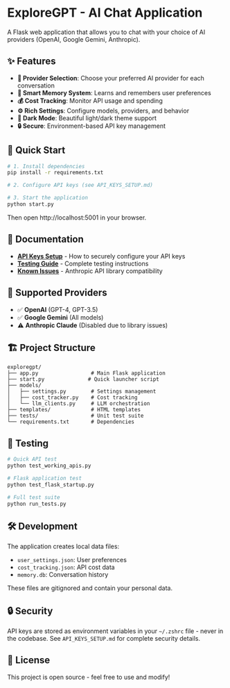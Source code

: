 # ExploreGPT - AI Chat Application

A Flask web application that allows you to chat with your choice of AI providers (OpenAI, Google Gemini, Anthropic).

## ✨ Features

- **🤖 Provider Selection**: Choose your preferred AI provider for each conversation
- **🧠 Smart Memory System**: Learns and remembers user preferences
- **💰 Cost Tracking**: Monitor API usage and spending
- **⚙️ Rich Settings**: Configure models, providers, and behavior
- **🌙 Dark Mode**: Beautiful light/dark theme support
- **🔒 Secure**: Environment-based API key management

## 🚀 Quick Start

```bash
# 1. Install dependencies
pip install -r requirements.txt

# 2. Configure API keys (see API_KEYS_SETUP.md)

# 3. Start the application
python start.py
```

Then open http://localhost:5001 in your browser.

## 📖 Documentation

- **[API Keys Setup](API_KEYS_SETUP.md)** - How to securely configure your API keys
- **[Testing Guide](TESTING_INSTRUCTIONS.md)** - Complete testing instructions
- **[Known Issues](ANTHROPIC_ISSUE.md)** - Anthropic API library compatibility

## 🎯 Supported Providers

- ✅ **OpenAI** (GPT-4, GPT-3.5)
- ✅ **Google Gemini** (All models)  
- ⚠️ **Anthropic Claude** (Disabled due to library issues)

## 🏗️ Project Structure

```
exploregpt/
├── app.py                 # Main Flask application
├── start.py              # Quick launcher script
├── models/
│   ├── settings.py        # Settings management
│   ├── cost_tracker.py    # Cost tracking
│   └── llm_clients.py     # LLM orchestration
├── templates/             # HTML templates
├── tests/                 # Unit test suite
└── requirements.txt       # Dependencies
```

## 🧪 Testing

```bash
# Quick API test
python test_working_apis.py

# Flask application test  
python test_flask_startup.py

# Full test suite
python run_tests.py
```

## 🛠️ Development

The application creates local data files:
- `user_settings.json`: User preferences
- `cost_tracking.json`: API cost data  
- `memory.db`: Conversation history

These files are gitignored and contain your personal data.

## 🔒 Security

API keys are stored as environment variables in your `~/.zshrc` file - never in the codebase. See `API_KEYS_SETUP.md` for complete security details.

## 📝 License

This project is open source - feel free to use and modify!